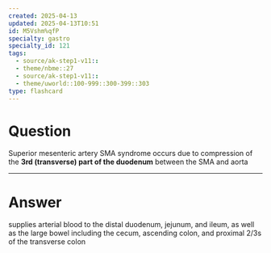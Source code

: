 ```yaml
---
created: 2025-04-13
updated: 2025-04-13T10:51
id: M5Vshm%qfP
specialty: gastro
specialty_id: 121
tags:
  - source/ak-step1-v11::
  - theme/nbme::27
  - source/ak-step1-v11::
  - theme/uworld::100-999::300-399::303
type: flashcard
---
```


# Question
Superior mesenteric artery SMA syndrome occurs due to compression of the **3rd (transverse) part of the duodenum** between the SMA and aorta

---

# Answer
supplies arterial blood to the distal duodenum, jejunum, and ileum, as well as the large bowel including the cecum, ascending colon, and proximal 2/3s of the transverse colon